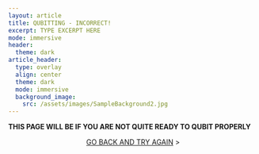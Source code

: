 ```yaml
---
layout: article
title: QUBITTING - INCORRECT!
excerpt: TYPE EXCERPT HERE
mode: immersive
header:
  theme: dark
article_header:
  type: overlay
  align: center
  theme: dark
  mode: immersive
  background_image:
    src: /assets/images/SampleBackground2.jpg
---
```


**THIS PAGE WILL BE IF YOU ARE NOT QUITE READY TO QUBIT PROPERLY**


<p align="center">
<a class="button button--outline-primary button--pill" href="Extract1">GO BACK AND TRY AGAIN</a> ></p>